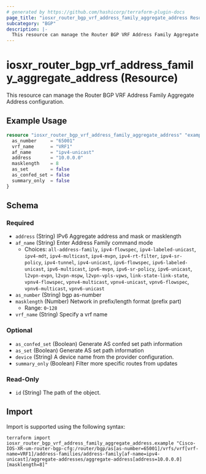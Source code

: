 ```yaml
---
# generated by https://github.com/hashicorp/terraform-plugin-docs
page_title: "iosxr_router_bgp_vrf_address_family_aggregate_address Resource - terraform-provider-iosxr"
subcategory: "BGP"
description: |-
  This resource can manage the Router BGP VRF Address Family Aggregate Address configuration.
---
```


# iosxr_router_bgp_vrf_address_family_aggregate_address (Resource)

This resource can manage the Router BGP VRF Address Family Aggregate Address configuration.

## Example Usage

```terraform
resource "iosxr_router_bgp_vrf_address_family_aggregate_address" "example" {
  as_number     = "65001"
  vrf_name      = "VRF1"
  af_name       = "ipv4-unicast"
  address       = "10.0.0.0"
  masklength    = 8
  as_set        = false
  as_confed_set = false
  summary_only  = false
}
```

<!-- schema generated by tfplugindocs -->
## Schema

### Required

- `address` (String) IPv6 Aggregate address and mask or masklength
- `af_name` (String) Enter Address Family command mode
  - Choices: `all-address-family`, `ipv4-flowspec`, `ipv4-labeled-unicast`, `ipv4-mdt`, `ipv4-multicast`, `ipv4-mvpn`, `ipv4-rt-filter`, `ipv4-sr-policy`, `ipv4-tunnel`, `ipv4-unicast`, `ipv6-flowspec`, `ipv6-labeled-unicast`, `ipv6-multicast`, `ipv6-mvpn`, `ipv6-sr-policy`, `ipv6-unicast`, `l2vpn-evpn`, `l2vpn-mspw`, `l2vpn-vpls-vpws`, `link-state-link-state`, `vpnv4-flowspec`, `vpnv4-multicast`, `vpnv4-unicast`, `vpnv6-flowspec`, `vpnv6-multicast`, `vpnv6-unicast`
- `as_number` (String) bgp as-number
- `masklength` (Number) Network in prefix/length format (prefix part)
  - Range: `0`-`128`
- `vrf_name` (String) Specify a vrf name

### Optional

- `as_confed_set` (Boolean) Generate AS confed set path information
- `as_set` (Boolean) Generate AS set path information
- `device` (String) A device name from the provider configuration.
- `summary_only` (Boolean) Filter more specific routes from updates

### Read-Only

- `id` (String) The path of the object.

## Import

Import is supported using the following syntax:

```shell
terraform import iosxr_router_bgp_vrf_address_family_aggregate_address.example "Cisco-IOS-XR-um-router-bgp-cfg:/router/bgp/as[as-number=65001]/vrfs/vrf[vrf-name=VRF1]/address-families/address-family[af-name=ipv4-unicast]/aggregate-addresses/aggregate-address[address=10.0.0.0][masklength=8]"
```
